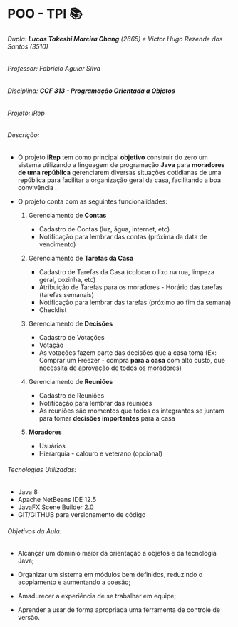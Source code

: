# POO - TPI :books:

###### Dupla: **Lucas Takeshi Moreira Chang** (2665) e Victor Hugo Rezende dos Santos (3510)

###### Professor: Fabrício Aguiar Silva

###### Disciplina: **CCF 313 - Programação Orientada a Objetos**

###### Projeto: iRep



###### Descrição:

- O projeto **iRep** tem como principal **objetivo** construir do zero um sistema utilizando a linguagem de programação **Java** para **moradores de uma república** gerenciarem diversas situações cotidianas de uma república para facilitar a organização geral da casa, facilitando a boa convivência . 

  

- O projeto conta com as seguintes funcionalidades:

  1. Gerenciamento de **Contas**
     * Cadastro de Contas (luz, água, internet, etc)
     * Notificação para lembrar das contas (próxima da data de vencimento)

  2. Gerenciamento de **Tarefas da Casa**
     * Cadastro de Tarefas da Casa (colocar o lixo na rua, limpeza geral, cozinha, etc)
     * Atribuição de Tarefas para os moradores - Horário das tarefas (tarefas semanais)
     * Notificação para lembrar das tarefas (próximo ao fim da semana) 
     * Checklist
  3. Gerenciamento de **Decisões**
     * Cadastro de Votações
     * Votação
     * As votações fazem parte das decisões que a casa toma (Ex: Comprar um Freezer - compra **para a casa** com alto custo, que necessita de aprovação de todos os moradores)
  4. Gerenciamento de **Reuniões**
     * Cadastro de Reuniões
     * Notificação para lembrar das reuniões
     * As reuniões são momentos que todos os integrantes se juntam para tomar **decisões importantes** para a casa

  5. **Moradores**
     * Usuários
     * Hierarquia - calouro e veterano (opcional)

  

###### Tecnologias Utilizadas:

- Java 8
- Apache NetBeans IDE 12.5
- JavaFX Scene Builder 2.0
- GIT/GITHUB para versionamento de código



###### Objetivos da Aula:

* Alcançar um domínio maior da orientação a objetos e da tecnologia Java;

* Organizar um sistema em módulos bem definidos, reduzindo o acoplamento e
  aumentando a coesão;

* Amadurecer a experiência de se trabalhar em equipe;

* Aprender a usar de forma apropriada uma ferramenta de controle de versão.